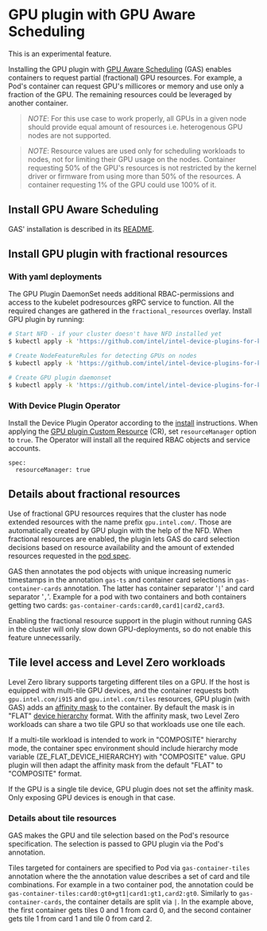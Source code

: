 # GPU plugin with GPU Aware Scheduling

This is an experimental feature.

Installing the GPU plugin with [GPU Aware Scheduling](https://github.com/intel/platform-aware-scheduling/tree/master/gpu-aware-scheduling) (GAS) enables containers to request partial (fractional) GPU resources. For example, a Pod's container can request GPU's millicores or memory and use only a fraction of the GPU. The remaining resources could be leveraged by another container.

> *NOTE*: For this use case to work properly, all GPUs in a given node should provide equal amount of resources
i.e. heterogenous GPU nodes are not supported.

> *NOTE*:  Resource values are used only for scheduling workloads to nodes, not for limiting their GPU usage on the nodes. Container requesting 50% of the GPU's resources is not restricted by the kernel driver or firmware from using more than 50% of the resources. A container requesting 1% of the GPU could use 100% of it.

## Install GPU Aware Scheduling

GAS' installation is described in its [README](https://github.com/intel/platform-aware-scheduling/tree/master/gpu-aware-scheduling#usage-with-nfd-and-the-gpu-plugin).

## Install GPU plugin with fractional resources

### With yaml deployments

The GPU Plugin DaemonSet needs additional RBAC-permissions and access to the kubelet podresources
gRPC service to function. All the required changes are gathered in the `fractional_resources`
overlay. Install GPU plugin by running:

```bash
# Start NFD - if your cluster doesn't have NFD installed yet
$ kubectl apply -k 'https://github.com/intel/intel-device-plugins-for-kubernetes/deployments/nfd?ref=<RELEASE_VERSION>'

# Create NodeFeatureRules for detecting GPUs on nodes
$ kubectl apply -k 'https://github.com/intel/intel-device-plugins-for-kubernetes/deployments/nfd/overlays/node-feature-rules?ref=<RELEASE_VERSION>'

# Create GPU plugin daemonset
$ kubectl apply -k 'https://github.com/intel/intel-device-plugins-for-kubernetes/deployments/gpu_plugin/overlays/fractional_resources?ref=<RELEASE_VERSION>'
```

### With Device Plugin Operator

Install the Device Plugin Operator according to the [install](../operator/README.md#installation) instructions. When applying the [GPU plugin Custom Resource](../../deployments/operator/samples/deviceplugin_v1_gpudeviceplugin.yaml) (CR), set `resourceManager` option to `true`. The Operator will install all the required RBAC objects and service accounts.

```
spec:
  resourceManager: true
```

## Details about fractional resources

Use of fractional GPU resources requires that the cluster has node extended resources with the name prefix `gpu.intel.com/`. Those are automatically created by GPU plugin with the help of the NFD. When fractional resources are enabled, the plugin lets GAS do card selection decisions based on resource availability and the amount of extended resources requested in the [pod spec](https://github.com/intel/platform-aware-scheduling/blob/master/gpu-aware-scheduling/docs/usage.md#pods).

GAS then annotates the pod objects with unique increasing numeric timestamps in the annotation `gas-ts` and container card selections in `gas-container-cards` annotation. The latter has container separator '`|`' and card separator '`,`'. Example for a pod with two containers and both containers getting two cards: `gas-container-cards:card0,card1|card2,card3`.

Enabling the fractional resource support in the plugin without running GAS in the cluster will only slow down GPU-deployments, so do not enable this feature unnecessarily.

## Tile level access and Level Zero workloads

Level Zero library supports targeting different tiles on a GPU. If the host is equipped with multi-tile GPU devices, and the container requests both `gpu.intel.com/i915` and `gpu.intel.com/tiles` resources, GPU plugin (with GAS) adds an [affinity mask](https://spec.oneapi.io/level-zero/latest/core/PROG.html#affinity-mask) to the container. By default the mask is in "FLAT" [device hierarchy](https://spec.oneapi.io/level-zero/latest/core/PROG.html#device-hierarchy) format. With the affinity mask, two Level Zero workloads can share a two tile GPU so that workloads use one tile each.

If a multi-tile workload is intended to work in "COMPOSITE" hierarchy mode, the container spec environment should include hierarchy mode variable (ZE_FLAT_DEVICE_HIERARCHY) with "COMPOSITE" value. GPU plugin will then adapt the affinity mask from the default "FLAT" to "COMPOSITE" format.

If the GPU is a single tile device, GPU plugin does not set the affinity mask. Only exposing GPU devices is enough in that case.

### Details about tile resources

GAS makes the GPU and tile selection based on the Pod's resource specification. The selection is passed to GPU plugin via the Pod's annotation.

Tiles targeted for containers are specified to Pod via `gas-container-tiles` annotation where the the annotation value describes a set of card and tile combinations. For example in a two container pod, the annotation could be `gas-container-tiles:card0:gt0+gt1|card1:gt1,card2:gt0`. Similarly to `gas-container-cards`, the container details are split via `|`. In the example above, the first container gets tiles 0 and 1 from card 0, and the second container gets tile 1 from card 1 and tile 0 from card 2.
